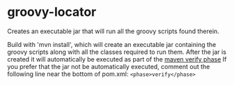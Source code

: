 groovy-locator
==============

Creates an executable jar that will run all the groovy scripts found therein.

Build with 'mvn install', which will create an executable jar containing the
groovy scripts along with all the classes required to run them.  After the
jar is created it will automatically be executed as part of the [maven verify phase](http://maven.apache.org/guides/introduction/introduction-to-the-lifecycle.html)
If you prefer that the jar not be automatically executed, comment out the
following line near the bottom of pom.xml:
`
<phase>verify</phase>
`

